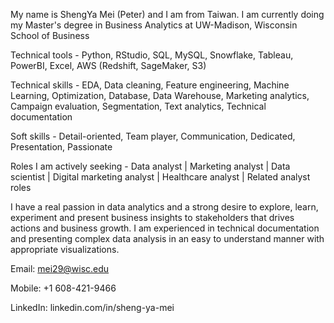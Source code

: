 My name is ShengYa Mei (Peter) and I am from Taiwan. I am currently doing my Master's degree in Business Analytics at UW-Madison, Wisconsin School of Business

Technical tools - Python, RStudio, SQL, MySQL, Snowflake, Tableau, PowerBI, Excel, AWS (Redshift, SageMaker, S3)

Technical skills - EDA, Data cleaning, Feature engineering, Machine Learning, Optimization, Database, Data Warehouse, Marketing analytics, Campaign evaluation, Segmentation, Text analytics, Technical documentation

Soft skills - Detail-oriented, Team player, Communication, Dedicated, Presentation, Passionate

Roles I am actively seeking - Data analyst | Marketing analyst | Data scientist | Digital marketing analyst | Healthcare analyst | Related analyst roles

I have a real passion in data analytics and a strong desire to explore, learn, experiment and present business insights to stakeholders that drives actions and business growth. I am experienced in technical documentation and presenting complex data analysis in an easy to understand manner with appropriate visualizations. 



Email: mei29@wisc.edu

Mobile: +1 608-421-9466

LinkedIn: linkedin.com/in/sheng-ya-mei

<!---
Pmei0617/Pmei0617 is a ✨ special ✨ repository because its `README.md` (this file) appears on your GitHub profile.
You can click the Preview link to take a look at your changes.
--->
